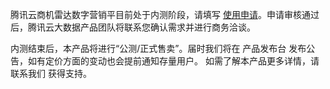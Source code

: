 腾讯云商机雷达数字营销平目前处于内测阶段，请填写 [使用申请]()。申请审核通过后，腾讯云大数据产品团队将联系您确认需求并进行商务洽谈。

内测结束后，本产品将进行“公测/正式售卖”。届时我们将在 产品发布台 发布公告，如有定价方面的变动也会提前通知存量用户。
如需了解本产品更多详情，请 联系我们 获得支持。
